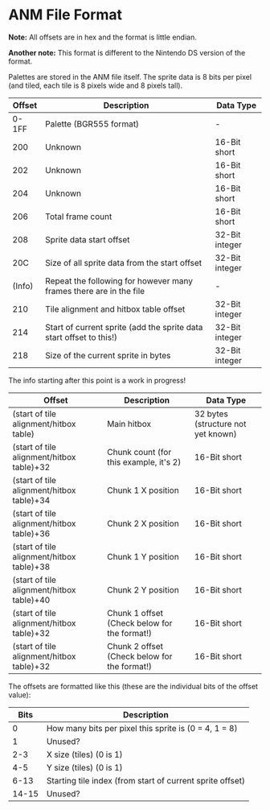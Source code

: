 # ANM File Format

**Note:** All offsets are in hex and the format is little endian.

**Another note:** This format is different to the Nintendo DS version of the format. 

Palettes are stored in the ANM file itself. The sprite data is 8 bits per pixel (and tiled, each tile is 8 pixels wide and 8 pixels tall).

| Offset | Description | Data Type |
|--------|-----------------------------------------------------------------------|------------------|
| 0-1FF  | Palette (BGR555 format) | - |
| 200    | Unknown | 16-Bit short |
| 202    | Unknown | 16-Bit short |
| 204    | Unknown | 16-Bit short |
| 206    | Total frame count | 16-Bit short |
| 208    | Sprite data start offset | 32-Bit integer |
| 20C    | Size of all sprite data from the start offset | 32-Bit integer |
| (Info) | Repeat the following for however many frames there are in the file | - |
| 210    | Tile alignment and hitbox table offset | 32-Bit integer |
| 214    | Start of current sprite (add the sprite data start offset to this!)| 32-Bit integer |
| 218    | Size of the current sprite in bytes | 32-Bit integer |


The info starting after this point is a work in progress!

| Offset | Description | Data Type |
|--------|-----------------------------------------------------------------------|------------------|
| (start of tile alignment/hitbox table)  | Main hitbox | 32 bytes (structure not yet known) |
| (start of tile alignment/hitbox table)+32  | Chunk count (for this example, it's 2) | 16-Bit short |
| (start of tile alignment/hitbox table)+34  | Chunk 1 X position | 16-Bit short |
| (start of tile alignment/hitbox table)+36  | Chunk 2 X position | 16-Bit short |
| (start of tile alignment/hitbox table)+38  | Chunk 1 Y position | 16-Bit short |
| (start of tile alignment/hitbox table)+40  | Chunk 2 Y position | 16-Bit short |
| (start of tile alignment/hitbox table)+32  | Chunk 1 offset (Check below for the format!) | 16-Bit short |
| (start of tile alignment/hitbox table)+32  | Chunk 2 offset (Check below for the format!) | 16-Bit short |

The offsets are formatted like this (these are the individual bits of the offset value):

| Bits | Description |
|--------|-----------------------------------------------------------------------|
| 0 | How many bits per pixel this sprite is (0 = 4, 1 = 8) | 
| 1 | Unused? |
| 2-3 | X size (tiles) (0 is 1) |
| 4-5 | Y size (tiles) (0 is 1) |
| 6-13 | Starting tile index (from start of current sprite offset) | 
| 14-15 | Unused? |
